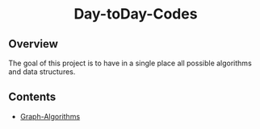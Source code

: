 <h1 align="center" >Day-toDay-Codes</h1>

## Overview

The goal of this project is to have in a single place all possible algorithms and data structures.

## Contents

- [Graph-Algorithms](/Graph-Algorithms/)

